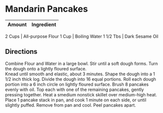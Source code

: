 # Mandarin Pancakes

Amount | Ingredient
----|----

2 Cups | All-purpose Flour
1 Cup | Boiling Water
1 1/2 Tbs | Dark Sesame Oil

## Directions

Combine Flour and Water in a large bowl.
Stir until a soft dough forms.
Turn the dough onto a lightly floured surface.  
Knead until smooth and elastic, about 3 minutes.
Shape the dough into a 1 1/2 inch thick log.
Divide the dough into 16 equal portions.
Roll each dough portion into a 6 inch circle on lightly floured surface.
Brush 8 pancakes evenly with oil.
Top each with one of the remaining pancakes, gently pressing together.
Heat a smedium nonstick skillet over medium-high heat.
Place 1 pancake stack in pan, and cook 1 minute on each side, or until slightly puffed.
Remove from pan and cool.
Peel pancakes apart.